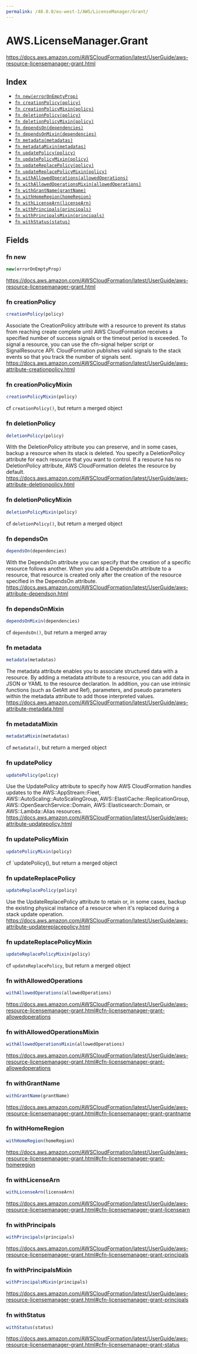 ```yaml
---
permalink: /48.0.0/eu-west-1/AWS/LicenseManager/Grant/
---
```


# AWS.LicenseManager.Grant

https://docs.aws.amazon.com/AWSCloudFormation/latest/UserGuide/aws-resource-licensemanager-grant.html

## Index

* [`fn new(errorOnEmptyProp)`](#fn-new)
* [`fn creationPolicy(policy)`](#fn-creationpolicy)
* [`fn creationPolicyMixin(policy)`](#fn-creationpolicymixin)
* [`fn deletionPolicy(policy)`](#fn-deletionpolicy)
* [`fn deletionPolicyMixin(policy)`](#fn-deletionpolicymixin)
* [`fn dependsOn(dependencies)`](#fn-dependson)
* [`fn dependsOnMixin(dependencies)`](#fn-dependsonmixin)
* [`fn metadata(metadatas)`](#fn-metadata)
* [`fn metadataMixin(metadatas)`](#fn-metadatamixin)
* [`fn updatePolicy(policy)`](#fn-updatepolicy)
* [`fn updatePolicyMixin(policy)`](#fn-updatepolicymixin)
* [`fn updateReplacePolicy(policy)`](#fn-updatereplacepolicy)
* [`fn updateReplacePolicyMixin(policy)`](#fn-updatereplacepolicymixin)
* [`fn withAllowedOperations(allowedOperations)`](#fn-withallowedoperations)
* [`fn withAllowedOperationsMixin(allowedOperations)`](#fn-withallowedoperationsmixin)
* [`fn withGrantName(grantName)`](#fn-withgrantname)
* [`fn withHomeRegion(homeRegion)`](#fn-withhomeregion)
* [`fn withLicenseArn(licenseArn)`](#fn-withlicensearn)
* [`fn withPrincipals(principals)`](#fn-withprincipals)
* [`fn withPrincipalsMixin(principals)`](#fn-withprincipalsmixin)
* [`fn withStatus(status)`](#fn-withstatus)

## Fields

### fn new

```ts
new(errorOnEmptyProp)
```

https://docs.aws.amazon.com/AWSCloudFormation/latest/UserGuide/aws-resource-licensemanager-grant.html

### fn creationPolicy

```ts
creationPolicy(policy)
```

Associate the CreationPolicy attribute with a resource to prevent its status from reaching create complete until AWS CloudFormation receives a specified number of success signals or the timeout period is exceeded. To signal a resource, you can use the cfn-signal helper script or SignalResource API. CloudFormation publishes valid signals to the stack events so that you track the number of signals sent. 
https://docs.aws.amazon.com/AWSCloudFormation/latest/UserGuide/aws-attribute-creationpolicy.html

### fn creationPolicyMixin

```ts
creationPolicyMixin(policy)
```

cf `creationPolicy()`, but return a merged object

### fn deletionPolicy

```ts
deletionPolicy(policy)
```

With the DeletionPolicy attribute you can preserve, and in some cases, backup a resource when its stack is deleted. You specify a DeletionPolicy attribute for each resource that you want to control. If a resource has no DeletionPolicy attribute, AWS CloudFormation deletes the resource by default. 
https://docs.aws.amazon.com/AWSCloudFormation/latest/UserGuide/aws-attribute-deletionpolicy.html

### fn deletionPolicyMixin

```ts
deletionPolicyMixin(policy)
```

cf `deletionPolicy()`, but return a merged object

### fn dependsOn

```ts
dependsOn(dependencies)
```

With the DependsOn attribute you can specify that the creation of a specific resource follows another. When you add a DependsOn attribute to a resource, that resource is created only after the creation of the resource specified in the DependsOn attribute. 
https://docs.aws.amazon.com/AWSCloudFormation/latest/UserGuide/aws-attribute-dependson.html

### fn dependsOnMixin

```ts
dependsOnMixin(dependencies)
```

cf `dependsOn()`, but return a merged array

### fn metadata

```ts
metadata(metadatas)
```

The metadata attribute enables you to associate structured data with a resource. By adding a metadata attribute to a resource, you can add data in JSON or YAML to the resource declaration. In addition, you can use intrinsic functions (such as GetAtt and Ref), parameters, and pseudo parameters within the metadata attribute to add those interpreted values. 
https://docs.aws.amazon.com/AWSCloudFormation/latest/UserGuide/aws-attribute-metadata.html

### fn metadataMixin

```ts
metadataMixin(metadatas)
```

cf `metadata()`, but return a merged object

### fn updatePolicy

```ts
updatePolicy(policy)
```

Use the UpdatePolicy attribute to specify how AWS CloudFormation handles updates to the AWS::AppStream::Fleet, AWS::AutoScaling::AutoScalingGroup, AWS::ElastiCache::ReplicationGroup, AWS::OpenSearchService::Domain, AWS::Elasticsearch::Domain, or AWS::Lambda::Alias resources. 
https://docs.aws.amazon.com/AWSCloudFormation/latest/UserGuide/aws-attribute-updatepolicy.html

### fn updatePolicyMixin

```ts
updatePolicyMixin(policy)
```

cf `updatePolicy(), but return a merged object

### fn updateReplacePolicy

```ts
updateReplacePolicy(policy)
```

Use the UpdateReplacePolicy attribute to retain or, in some cases, backup the existing physical instance of a resource when it's replaced during a stack update operation. 
https://docs.aws.amazon.com/AWSCloudFormation/latest/UserGuide/aws-attribute-updatereplacepolicy.html

### fn updateReplacePolicyMixin

```ts
updateReplacePolicyMixin(policy)
```

cf `updateReplacePolicy`, but return a merged object

### fn withAllowedOperations

```ts
withAllowedOperations(allowedOperations)
```

https://docs.aws.amazon.com/AWSCloudFormation/latest/UserGuide/aws-resource-licensemanager-grant.html#cfn-licensemanager-grant-allowedoperations

### fn withAllowedOperationsMixin

```ts
withAllowedOperationsMixin(allowedOperations)
```

https://docs.aws.amazon.com/AWSCloudFormation/latest/UserGuide/aws-resource-licensemanager-grant.html#cfn-licensemanager-grant-allowedoperations

### fn withGrantName

```ts
withGrantName(grantName)
```

https://docs.aws.amazon.com/AWSCloudFormation/latest/UserGuide/aws-resource-licensemanager-grant.html#cfn-licensemanager-grant-grantname

### fn withHomeRegion

```ts
withHomeRegion(homeRegion)
```

https://docs.aws.amazon.com/AWSCloudFormation/latest/UserGuide/aws-resource-licensemanager-grant.html#cfn-licensemanager-grant-homeregion

### fn withLicenseArn

```ts
withLicenseArn(licenseArn)
```

https://docs.aws.amazon.com/AWSCloudFormation/latest/UserGuide/aws-resource-licensemanager-grant.html#cfn-licensemanager-grant-licensearn

### fn withPrincipals

```ts
withPrincipals(principals)
```

https://docs.aws.amazon.com/AWSCloudFormation/latest/UserGuide/aws-resource-licensemanager-grant.html#cfn-licensemanager-grant-principals

### fn withPrincipalsMixin

```ts
withPrincipalsMixin(principals)
```

https://docs.aws.amazon.com/AWSCloudFormation/latest/UserGuide/aws-resource-licensemanager-grant.html#cfn-licensemanager-grant-principals

### fn withStatus

```ts
withStatus(status)
```

https://docs.aws.amazon.com/AWSCloudFormation/latest/UserGuide/aws-resource-licensemanager-grant.html#cfn-licensemanager-grant-status